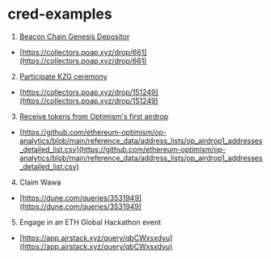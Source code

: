 # cred-examples

1. [Beacon Chain Genesis Depositor](./1-beacon-chain-genesis-depositor.csv)
- [https://collectors.poap.xyz/drop/661](https://collectors.poap.xyz/drop/661)

2. [Participate KZG ceremony](./2-participate-kzg-ceremony.csv)
- [https://collectors.poap.xyz/drop/151249](https://collectors.poap.xyz/drop/151249)

3. [Receive tokens from Optimism's first airdrop](./3-receive-op-first-airdrop.csv)
- [https://github.com/ethereum-optimism/op-analytics/blob/main/reference_data/address_lists/op_airdrop1_addresses_detailed_list.csv](https://github.com/ethereum-optimism/op-analytics/blob/main/reference_data/address_lists/op_airdrop1_addresses_detailed_list.csv)

4. Claim Wawa
- [https://dune.com/queries/3531949](https://dune.com/queries/3531949)

5. Engage in an ETH Global Hackathon event
- [https://app.airstack.xyz/query/qbCWxsxdyu](https://app.airstack.xyz/query/qbCWxsxdyu)
